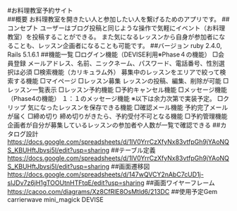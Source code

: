 #お料理教室予約サイト  
##概要 
お料理教室を開きたい人と参加したい人を繋げるためのアプリです。 
##コンセプト 
ユーザーはブログ投稿と同じような操作で気軽にイベント（お料理教室）を投稿することができる。 また気になるレッスンから自身が参加者になることも、レッスン企画者になることも可能です。
##バージョン 
ruby 2.4.0,
Rails 5.1.6.1
##機能一覧 
□ログイン機能（DEVISE利用※Phase４の機能） 
□会員登録 
    メールアドレス、名前、ニックネーム、パスワード、電話番号、性別選択は必須 
□検索機能（カリキュラム外） 
    募集中のレッスンをエリアで絞って検索する機能 
□マイページ 
□レッスン募集 
    レッスンの投稿、編集、削除が可能 
□レッスン一覧表示 
□レッスン予約機能 
□予約キャンセル機能 
□メッセージ機能（Phase4の機能） 
    １：１のメッセージ機能 
※以下は余力次第で実装予定。 
□クリップ 
    気になったレッスンを保存できる機能 
□確認メール機能 
    予約完了メールが届く 
□締め切り 
    締め切りがきたら、予約受付不可となる機能 
□予約管理機能 
    企画者が自分が募集しているレッスンの参加者や人数が一覧で確認できる 
##カタログ設計 
<https://docs.google.com/spreadsheets/d/1lV0YrrCzXfyNx83vtfpGh9jYAoNQS_KBUHftJbvsi5I/edit?usp=sharing> 
##テーブル定義 
<https://docs.google.com/spreadsheets/d/1lV0YrrCzXfyNx83vtfpGh9jYAoNQS_KBUHftJbvsi5I/edit?usp=sharing> 
##画面遷移図 
<https://docs.google.com/spreadsheets/d/147wQVCY2nAbC7cUD1j-slJDv7z6jH1gTOOUtnHTFtqE/edit?usp=sharing> 
##画面ワイヤーフレーム 
<https://cacoo.com/diagrams/Xz8CfRlE8OsMtld6/213DC> 
##使用予定Gem 
carrierwave 
mini_magick 
DEVISE 
